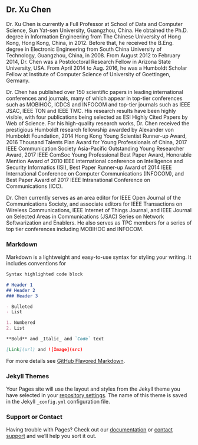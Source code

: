 ## Dr. Xu Chen

Dr. Xu Chen is currently a Full Professor at School of Data and Computer Science, Sun Yat-sen University, Guangzhou, China. He obtained the Ph.D. degree in Information Engineering from The Chinese University of Hong Kong, Hong Kong, China, in 2012. Before that, he received the B.Eng. degree in Electronic Engineering from South China University of Technology, Guangzhou, China, in 2008. From August 2012 to February 2014, Dr. Chen was a Postdoctoral Research Fellow in Arizona State University, USA. From April 2014 to Aug. 2016, he was a Humboldt Scholar Fellow at Institute of Computer Science of University of Goettingen, Germany.

Dr. Chen has published over 150 scientific papers in leading international conferences and journals, many of which appear in top-tier conferences such as MOBIHOC, ICDCS and INFOCOM and top-tier journals such as IEEE JSAC, IEEE TON and IEEE TMC. His research results have been highly visible, with four publications being selected as ESI Highly Cited Papers by Web of Science. For his high-quality research works, Dr. Chen received the prestigious Humboldt research fellowship awarded by Alexander von Humboldt Foundation, 2014 Hong Kong Young Scientist Runner-up Award, 2016 Thousand Talents Plan Award for Young Professionals of China, 2017 IEEE Communication Society Asia-Pacific Outstanding Young Researcher Award, 2017 IEEE ComSoc Young Professional Best Paper Award, Honorable Mention Award of 2010 IEEE international conference on Intelligence and Security Informatics (ISI), Best Paper Runner-up Award of 2014 IEEE International Conference on Computer Communications (INFOCOM), and Best Paper Award of 2017 IEEE Intranational Conference on Communications (ICC).

Dr. Chen currently serves as an area editor for IEEE Open Journal of the Communications Society, and associate editors for IEEE Transactions on Wireless Communications, IEEE Internet of Things Journal, and IEEE Journal on Selected Areas in Communications (JSAC) Series on Network Softwarization and Enablers. He also serves as TPC members for a series of top tier conferences including MOBIHOC and INFOCOM.

### Markdown

Markdown is a lightweight and easy-to-use syntax for styling your writing. It includes conventions for

```markdown
Syntax highlighted code block

# Header 1
## Header 2
### Header 3

- Bulleted
- List

1. Numbered
2. List

**Bold** and _Italic_ and `Code` text

[Link](url) and ![Image](src)
```

For more details see [GitHub Flavored Markdown](https://guides.github.com/features/mastering-markdown/).

### Jekyll Themes

Your Pages site will use the layout and styles from the Jekyll theme you have selected in your [repository settings](https://github.com/levension/sysusmc.github.com/settings). The name of this theme is saved in the Jekyll `_config.yml` configuration file.

### Support or Contact

Having trouble with Pages? Check out our [documentation](https://help.github.com/categories/github-pages-basics/) or [contact support](https://github.com/contact) and we’ll help you sort it out.
